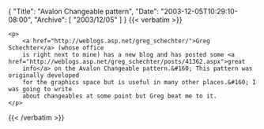 {
  "Title": "Avalon Changeable pattern",
  "Date": "2003-12-05T10:29:10-08:00",
  "Archive": [
    "2003/12/05"
  ]
}
{{< verbatim >}}

    <p>
        <a href="http://weblogs.asp.net/greg_schechter/">Greg Schechter</a> (whose office
        is right next to mine) has a new blog and has posted some <a href="http://weblogs.asp.net/greg_schechter/posts/41362.aspx">great
        info</a> on the Avalon Changeable pattern.&#160; This pattern was originally developed
        for the graphics space but is useful in many other places.&#160; I was going to write
        about changeables at some point but Greg beat me to it.
    </p>

{{< /verbatim >}}
